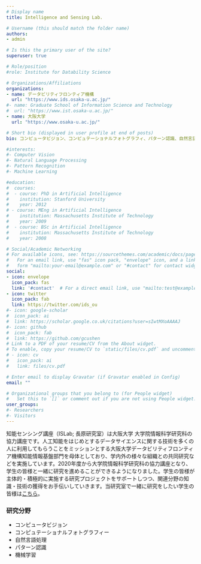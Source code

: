 ```yaml
---
# Display name
title: Intelligence and Sensing Lab.

# Username (this should match the folder name)
authors:
- admin

# Is this the primary user of the site?
superuser: true

# Role/position
#role: Institute for Datability Science

# Organizations/Affiliations
organizations:
- name: データビリティフロンティア機構
  url: "https://www.ids.osaka-u.ac.jp/"
#- name: Graduate School of Information Science and Technology
#  url: "https://www.ist.osaka-u.ac.jp/"
- name: 大阪大学
  url: "https://www.osaka-u.ac.jp/"

# Short bio (displayed in user profile at end of posts)
bio: コンピュータビジョン、コンピュテーショナルフォトグラフィ、パターン認識、自然言語処理、機械学習などの分野の研究をしています。

#interests:
#- Computer Vision
#- Natural Language Processing
#- Pattern Recognition
#- Machine Learning

#education:
#  courses:
#  - course: PhD in Artificial Intelligence
#    institution: Stanford University
#    year: 2012
# - course: MEng in Artificial Intelligence
#    institution: Massachusetts Institute of Technology
#    year: 2009
#  - course: BSc in Artificial Intelligence
#    institution: Massachusetts Institute of Technology
#    year: 2008

# Social/Academic Networking
# For available icons, see: https://sourcethemes.com/academic/docs/page-builder/#icons
#   For an email link, use "fas" icon pack, "envelope" icon, and a link in the
#   form "mailto:your-email@example.com" or "#contact" for contact widget.
social:
- icon: envelope
  icon_pack: fas
  link: '#contact'  # For a direct email link, use "mailto:test@example.org".
- icon: twitter
  icon_pack: fab
  link: https://twitter.com/ids_ou
#- icon: google-scholar
#  icon_pack: ai
#  link: https://scholar.google.co.uk/citations?user=sIwtMXoAAAAJ
#- icon: github
#  icon_pack: fab
#  link: https://github.com/gcushen
# Link to a PDF of your resume/CV from the About widget.
# To enable, copy your resume/CV to `static/files/cv.pdf` and uncomment the lines below.
# - icon: cv
#   icon_pack: ai
#   link: files/cv.pdf

# Enter email to display Gravatar (if Gravatar enabled in Config)
email: ""

# Organizational groups that you belong to (for People widget)
#   Set this to `[]` or comment out if you are not using People widget.
user_groups:
#- Researchers
#- Visitors
---
```


知能センシング講座（ISLab; 長原研究室）は大阪大学 大学院情報科学研究科の協力講座です。人工知能をはじめとするデータサイエンスに関する技術を多くの人に利用してもらうことをミッションとする大阪大学データビリティフロンティア機構知能情報基盤部門を母体としており、学内外の様々な組織との共同研究などを実施しています。2020年度から大学院情報科学研究科の協力講座となり、学生の皆様と一緒に研究を進めることができるようになりました。学生の皆様が主体的・積極的に実施する研究プロジェクトをサポートしつつ、関連分野の知識・技術の獲得をお手伝いしていきます。当研究室で一緒に研究をしたい学生の皆様は[こちら](/ja/post/prospective-students/)。

### 研究分野
- コンピュータビジョン
- コンピュテーショナルフォトグラフィー
- 自然言語処理
- パターン認識
- 機械学習